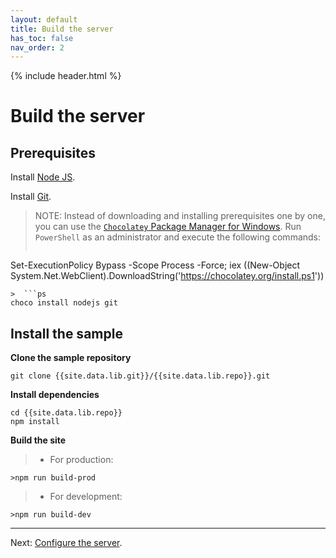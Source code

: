 ```yaml
---
layout: default
title: Build the server
has_toc: false
nav_order: 2
---
```

{% include header.html %}  

# Build the server

## Prerequisites

Install [Node JS](https://nodejs.org).

Install [Git](https://git-scm.com/).

> NOTE: Instead of downloading and installing prerequisites one by one, you can use the [`Chocolatey` Package Manager for Windows](https://chocolatey.org/install).
Run `PowerShell` as an administrator and execute the following commands:  
>  ```ps
  Set-ExecutionPolicy Bypass -Scope Process -Force; iex ((New-Object System.Net.WebClient).DownloadString('https://chocolatey.org/install.ps1'))
  ```  
>  ```ps
  choco install nodejs git
  ```

## Install the sample

**Clone the sample repository**
```
git clone {{site.data.lib.git}}/{{site.data.lib.repo}}.git
```

**Install dependencies**
```
cd {{site.data.lib.repo}}
npm install
```
**Build the site**

>* For production:
```
>npm run build-prod
```

>* For development:
```
>npm run build-dev
```

---
Next: [Configure the server](./configure.md).
